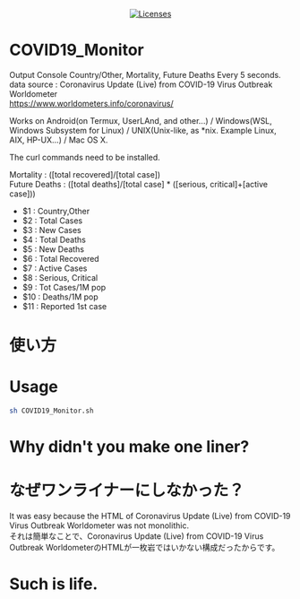 <p align="center">
    <a href="https://opensource.org/licenses/BSD-3-Clause"><img src="https://img.shields.io/badge/license-bsd-orange.svg" alt="Licenses"></a>
</p>

# COVID19_Monitor
Output Console Country/Other, Mortality, Future Deaths Every 5 seconds. 
data source : Coronavirus Update (Live) from COVID-19 Virus Outbreak Worldometer  
https://www.worldometers.info/coronavirus/  

Works on Android(on Termux, UserLAnd, and other...) / Windows(WSL, Windows Subsystem for Linux) / UNIX(Unix-like, as *nix. Example Linux, AIX, HP-UX...) / Mac OS X.  

The curl commands need to be installed.  

Mortality : ([total recovered]/[total case])  
Future Deaths : ([total deaths]/[total case] * ([serious, critical]+[active case]))  

* $1 : Country,Other
* $2 : Total Cases
* $3 : New Cases
* $4 : Total Deaths
* $5 : New Deaths
* $6 : Total Recovered
* $7 : Active Cases
* $8 : Serious, Critical
* $9 : Tot Cases/1M pop
* $10 : Deaths/1M pop
* $11 : Reported 1st case

# 使い方
# Usage

```bash
sh COVID19_Monitor.sh
```
# Why didn't you make one liner?
# なぜワンライナーにしなかった？
It was easy because the HTML of Coronavirus Update (Live) from COVID-19 Virus Outbreak Worldometer was not monolithic.  
それは簡単なことで、Coronavirus Update (Live) from COVID-19 Virus Outbreak WorldometerのHTMLが一枚岩ではいかない構成だったからです。  

# Such is life.



